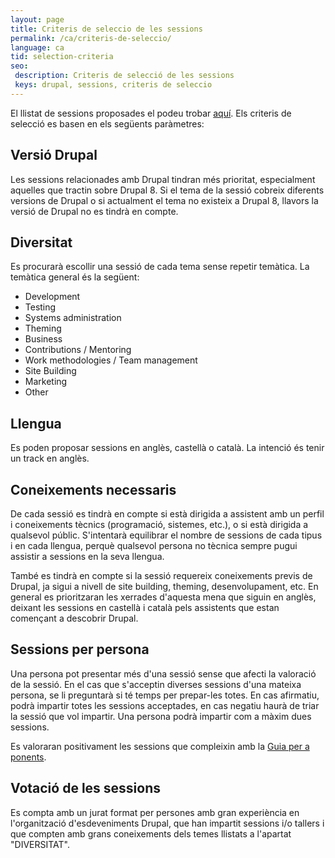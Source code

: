 ```yaml
---
layout: page
title: Criteris de seleccio de les sessions
permalink: /ca/criteris-de-seleccio/
language: ca
tid: selection-criteria
seo:
 description: Criteris de selecció de les sessions
 keys: drupal, sessions, criteris de seleccio
---
```

El llistat de sessions proposades el podeu trobar [aquí](/ca/sessions-proposades/). Els criteris de selecció es basen en els següents paràmetres:

## Versió Drupal

Les sessions relacionades amb Drupal tindran més prioritat, especialment aquelles que tractin sobre Drupal 8. Si el tema de la sessió cobreix diferents versions de Drupal o si actualment el tema no existeix a Drupal 8, llavors la versió de Drupal no es tindrà en compte.

## Diversitat

Es procurarà escollir una sessió de cada tema sense repetir temàtica.
La temàtica general és la següent:

- Development
- Testing
- Systems administration
- Theming
- Business
- Contributions / Mentoring
- Work methodologies / Team management
- Site Building
- Marketing
- Other

## Llengua

Es poden proposar sessions en anglès, castellà o català. La intenció és tenir un track en anglès.

## Coneixements necessaris

De cada sessió es tindrà en compte si està dirigida a assistent amb un perfil i coneixements tècnics (programació, sistemes, etc.), o si està dirigida a qualsevol públic. S'intentarà equilibrar el nombre de sessions de cada tipus i en cada llengua, perquè qualsevol persona no tècnica sempre pugui assistir a sessions en la seva llengua.

També es tindrà en compte si la sessió requereix coneixements previs de Drupal, ja sigui a nivell de site building, theming, desenvolupament, etc. En general es prioritzaran les xerrades d'aquesta mena que siguin en anglès, deixant les sessions en castellà i català pels assistents que estan començant a descobrir Drupal.

## Sessions per persona

Una persona pot presentar més d'una sessió sense que afecti la valoració de la sessió. En el cas que s'acceptin diverses sessions d'una mateixa persona, se li preguntarà si té temps per prepar-les totes. En cas afirmatiu, podrà impartir totes les sessions acceptades, en cas negatiu haurà de triar la sessió que vol impartir. Una persona podrà impartir com a màxim dues sessions.

Es valoraran positivament les sessions que compleixin amb la [Guia per a ponents](/ca/guia-ponents/).

## Votació de les sessions

Es compta amb un jurat format per persones amb gran experiència en l'organització d'esdeveniments Drupal, que han impartit sessions i/o tallers i que compten amb grans coneixements dels temes llistats a l'apartat "DIVERSITAT".
